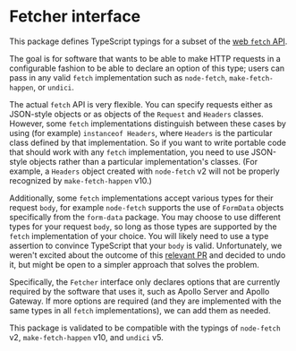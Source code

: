 # Fetcher interface

This package defines TypeScript typings for a subset of the [web `fetch` API](https://developer.mozilla.org/en-US/docs/Web/API/Fetch_API).

The goal is for software that wants to be able to make HTTP requests in a configurable fashion to be able to declare an option of this type; users can pass in any valid `fetch` implementation such as `node-fetch`, `make-fetch-happen`, or `undici`.

The actual `fetch` API is very flexible. You can specify requests either as JSON-style objects or as objects of the `Request` and `Headers` classes. However, some `fetch` implementations distinguish between these cases by using (for example) `instanceof Headers`, where `Headers` is the particular class defined by that implementation. So if you want to write portable code that should work with any `fetch` implementation, you need to use JSON-style objects rather than a particular implementation's classes. (For example, a `Headers` object created with `node-fetch` v2 will not be properly recognized by `make-fetch-happen` v10.)

Additionally, some `fetch` implementations accept various types for their request `body`, for example `node-fetch` supports the use of `FormData` objects specifically from the `form-data` package. You may choose to use different types for your request `body`, so long as those types are supported by the `fetch` implementation of your choice. You will likely need to use a type assertion to convince TypeScript that your `body` is valid. Unfortunately, we weren't excited about the outcome of this [relevant PR](https://github.com/apollographql/apollo-utils/pull/225) and decided to undo it, but might be open to a simpler approach that solves the problem.

Specifically, the `Fetcher` interface only declares options that are currently required by the software that uses it, such as Apollo Server and Apollo Gateway. If more options are required (and they are implemented with the same types in all `fetch` implementations), we can add them as needed.

This package is validated to be compatible with the typings of `node-fetch` v2, `make-fetch-happen` v10, and `undici` v5.
